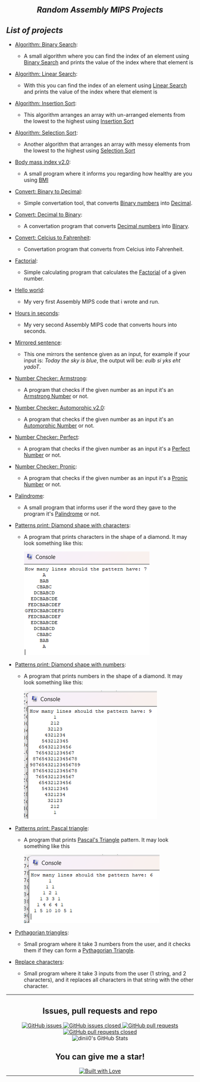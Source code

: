 # <h2 align=center>*Random Assembly MIPS Projects*</h2>
## *List of projects*
+ [Algorithm: Binary Search](https://github.com/dinii0/Random-Assembly-MIPS-Projects/blob/main/algorithm_search_binary.asm):
  - A small algorithm where you can find the index of an element using [Binary Search](https://en.wikipedia.org/wiki/Binary_search_algorithm) and prints the value of the index where that element is
+ [Algorithm: Linear Search](https://github.com/dinii0/Random-Assembly-MIPS-Projects/blob/main/algorithm_search_linear.asm):
  - With this you can find the index of an element using [Linear Search](https://en.wikipedia.org/wiki/Linear_search) and prints the value of the index where that element is
+ [Algorithm: Insertion Sort](https://github.com/dinii0/Random-Assembly-MIPS-Projects/blob/main/algorithm_sort_insertion.asm):
  - This algorithm arranges an array with un-arranged elements from the lowest to the highest using [Insertion Sort](https://en.wikipedia.org/wiki/Insertion_sort)
+ [Algorithm: Selection Sort](https://github.com/dinii0/Random-Assembly-MIPS-Projects/blob/main/algorithm_sort_selection.asm):
  - Another algorithm that arranges an array with messy elements from the lowest to the highest using [Selection Sort](https://en.wikipedia.org/wiki/Selection_sort)
+ [Body mass index v2.0](https://github.com/dinii0/Random-Assembly-MIPS-Projects/blob/main/body_mass_index_v2.0.asm):
  - A small program where it informs you regarding how healthy are you using [BMI](https://www.who.int/news-room/fact-sheets/detail/obesity-and-overweight#:~:text=Body%20mass%20index%20(BMI)%20is,(kg%2Fm2).)
+ [Convert: Binary to Decimal](https://github.com/dinii0/Random-Assembly-MIPS-Projects/blob/main/conert_binary_to_decimal.asm):
  - Simple convertation tool, that converts [Binary numbers](https://en.wikipedia.org/wiki/Binary_number) into [Decimal](https://en.wikipedia.org/wiki/Decimal).
+ [Convert: Decimal to Binary](https://github.com/dinii0/Random-Assembly-MIPS-Projects/blob/main/convert_decimal_to_binary.asm):
  - A convertation program that converts [Decimal numbers](https://en.wikipedia.org/wiki/Decimal) into [Binary](https://en.wikipedia.org/wiki/Binary_number).
+ [Convert: Celcius to Fahrenheit](https://github.com/dinii0/Random-Assembly-MIPS-Projects/blob/main/convert_temperature.asm):
  - Convertation program that converts from Celcius into Fahrenheit.
+ [Factorial](https://github.com/dinii0/Random-Assembly-MIPS-Projects/blob/main/factorial.asm):
  - Simple calculating program that calculates the [Factorial](https://byjus.com/maths/factorial/#:~:text=In%20short%2C%20a%20factorial%20is,and%20is%20equal%20to%206.) of a given number.
+ [Hello world](https://github.com/dinii0/Random-Assembly-MIPS-Projects/blob/main/hello_world.asm):
  - My very first Assembly MIPS code that i wrote and run.
+ [Hours in seconds](https://github.com/dinii0/Random-Assembly-MIPS-Projects/blob/main/hours_in_seconds.asm):
  - My very second Assembly MIPS code that converts hours into seconds.
+ [Mirrored sentence](https://github.com/dinii0/Random-Assembly-MIPS-Projects/blob/main/mirrored_sentence.asm):
  - This one mirrors the sentence given as an input, for example if your input is: *Today the sky is blue*, the output will be: *eulb si yks eht yadoT*.
+ [Number Checker: Armstrong](https://github.com/dinii0/Random-Assembly-MIPS-Projects/blob/main/number_armstrong.asm):
  - A program that checks if the given number as an input it's an [Armstrong Number](https://www.javatpoint.com/armstrong-number-in-c#:~:text=Armstrong%20number%20is%20a%20number,153%20is%20an%20Armstrong%20number.) or not.
+ [Number Checker: Automorphic v2.0](https://github.com/dinii0/Random-Assembly-MIPS-Projects/blob/main/number_automorphic_v2.0.asm):
  - A program that checks if the given number as an input it's an [Automorphic Number](https://en.wikipedia.org/wiki/Automorphic_number) or not.
+ [Number Checker: Perfect](https://github.com/dinii0/Random-Assembly-MIPS-Projects/blob/main/number_perfect.asm):
  - A program that checks if the given number as an input it's a [Perfect Number](https://www.britannica.com/science/perfect-number) or not.
+ [Number Checker: Pronic](https://github.com/dinii0/Random-Assembly-MIPS-Projects/blob/main/number_pronic.asm):
  - A program that checks if the given number as an input it's a [Pronic Number](https://en.wikipedia.org/wiki/Pronic_number) or not.
+ [Palindrome](https://github.com/dinii0/Random-Assembly-MIPS-Projects/blob/main/palindrome.asm):
  - A small program that informs user if the word they gave to the program it's [Palindrome](https://dictionary.cambridge.org/dictionary/english/palindrome?q=Palindrome) or not.
+ [Patterns print: Diamond shape with characters](https://github.com/dinii0/Random-Assembly-MIPS-Projects/blob/main/patterns_diamond_characters.asm):
  - A program that prints characters in the shape of a diamond. It may look something like this:
    
    <img src= "https://raw.githubusercontent.com/dinii0/Random-Assembly-MIPS-Projects/main/images/Screenshot%202023-07-12%20163015.png">

+ [Patterns print: Diamond shape with numbers](https://github.com/dinii0/Random-Assembly-MIPS-Projects/blob/main/patterns_diamond_numerical.asm):
  - A program that prints numbers in the shape of a diamond. It may look something like this:
 
    <img src= "https://raw.githubusercontent.com/dinii0/Random-Assembly-MIPS-Projects/main/images/Screenshot%202023-07-12%20163404.png">
    
+ [Patterns print: Pascal triangle](https://github.com/dinii0/Random-Assembly-MIPS-Projects/blob/main/patterns_pascal_triangle.asm):
  - A program that prints [Pascal's Triangle](https://study.com/academy/lesson/pascals-triangle-definition-and-use-with-polynomials.html#:~:text=Pascal's%20triangle%20is%20a%20pattern,get%20the%20next%20number%20below.) pattern. It may look something like this

    <img src= "https://raw.githubusercontent.com/dinii0/Random-Assembly-MIPS-Projects/main/images/Screenshot%202023-07-12%20163512.png">

+ [Pythagorian triangles](https://github.com/dinii0/Random-Assembly-MIPS-Projects/blob/main/pythagorian_triangles.asm):
  - Small program where it take 3 numbers from the user, and it checks them if they can form a [Pythagorian Triangle](https://en.wikipedia.org/wiki/Pythagorean_triple).
+ [Replace characters](https://github.com/dinii0/Random-Assembly-MIPS-Projects/blob/main/replace_characters.asm):
  - Small program where it take 3 inputs from the user (1 string, and 2 characters), and it replaces all characters in that string with the other character.
 
<table align="center">
  <tr>
    <td align="center">
      <h2>Issues, pull requests and repo</h2>
      <a href="https://github.com/dinii0/Random-Assembly-MIPS-Projects/issues">
        <img src="https://img.shields.io/github/issues/dinii0/Random-Assembly-MIPS-Projects" alt="GitHub issues">
      </a>
      <a href="https://github.com/dinii0/Random-Assembly-MIPS-Projects/issues?q=is%3Aissue+is%3Aclosed">
        <img src="https://img.shields.io/github/issues-closed/dinii0/Random-Assembly-MIPS-Projects" alt="GitHub issues closed">
      </a>
      <a href="https://github.com/dinii0/Random-Assembly-MIPS-Projects/pulls">
        <img src="https://img.shields.io/github/issues-pr/dinii0/Random-Assembly-MIPS-Projects" alt="GitHub pull requests">
      </a>
      <a href="https://github.com/dinii0/Random-Assembly-MIPS-Projects/pulls?q=is%3Apr+is%3Aclosed">
        <img src="https://img.shields.io/github/issues-pr-closed/dinii0/Random-Assembly-MIPS-Projects" alt="GitHub pull requests closed">
      </a>
      <br>
      <img src="https://github-readme-stats.vercel.app/api?username=dinii0&show_icons=true" alt="dinii0's GitHub Stats">
      <br>
      <h2>You can give me a star!</h2>
      <a href="https://github.com/dinii0/Random-Assembly-MIPS-Projects/">
        <img src="https://www.builtwithlovellc.com/wp-content/uploads/2022/01/cropped-built-with-love-logo-5.png" alt="Built with Love">
      </a>
    </td>
  </tr>
</table>

